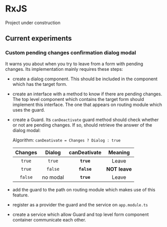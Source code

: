 # RxJS

Project under construction

## Current experiments

### Custom pending changes confirmation dialog modal

It warns you about when you try to leave from a form with pending changes. Its implementation mainly requires these steps:

+ create a dialog component. This should be included in the component which has the target form.
+ create an interface with a method to know if there are pending changes. The top level component which contains the target form should implement this interface. The one that appears on routing module which uses the guard.
+ create a Guard. Its `canDeactivate` guard method should check whether or not are pending changes. If so, should retrieve the answer of the dialog modal:

  Algorithm: `canDeativate = Changes ? Dialog : true`

  | Changes | Dialog   | canDeativate | Meaning       |
  |:-------:|:--------:|:------------:|:-------------:|
  | `true`  | `true`   | **`true`**   | Leave         |
  | `true`  | `false`  | **`false`**  | **NOT leave** |
  | `false` | no modal | **`true`**   | Leave         |

+ add the guard to the path on routing module which makes use of this feature.
+ register as a provider the guard and the service on `app.module.ts`
+ create a service which allow Guard and top level form component container communicate each other.